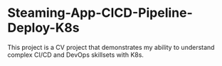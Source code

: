 # Steaming-App-CICD-Pipeline-Deploy-K8s
This project is a CV project that demonstrates my ability to understand complex CI/CD and DevOps skillsets with K8s.
